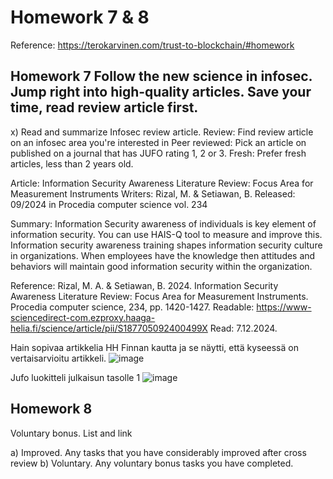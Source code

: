 # Homework 7 & 8
Reference: https://terokarvinen.com/trust-to-blockchain/#homework

## Homework 7 Follow the new science in infosec. Jump right into high-quality articles. Save your time, read review article first.

x) Read and summarize Infosec review article.
Review: Find review article on an infosec area you're interested in
Peer reviewed: Pick an article on published on a journal that has JUFO rating 1, 2 or 3.
Fresh: Prefer fresh articles, less than 2 years old.

Article: Information Security Awareness Literature Review: Focus Area for Measurement Instruments
Writers: Rizal, M. & Setiawan, B.
Released: 09/2024 in Procedia computer science vol. 234

Summary: Information Security awareness of individuals is key element of information security. You can use HAIS-Q tool to measure and improve this. Information security awareness training shapes information security culture in organizations. When employees have the knowledge then attitudes and behaviors will maintain good information security within the organization. 

Reference: Rizal, M. A. & Setiawan, B. 2024. Information Security Awareness Literature Review: Focus Area for Measurement Instruments. Procedia computer science, 234, pp. 1420-1427. Readable: https://www-sciencedirect-com.ezproxy.haaga-helia.fi/science/article/pii/S187705092400499X Read: 7.12.2024.

Hain sopivaa artikkelia HH Finnan kautta ja se näytti, että kyseessä on vertaisarvioitu artikkeli.
![image](https://github.com/user-attachments/assets/ceea112e-5f33-40ea-b019-01aad5730bca)

Jufo luokitteli julkaisun tasolle 1
![image](https://github.com/user-attachments/assets/9087ab5a-bcba-4bf9-8c73-52a3e37882d6)

## Homework 8
Voluntary bonus. List and link

a) Improved. Any tasks that you have considerably improved after cross review b) Voluntary. Any voluntary bonus tasks you have completed.
